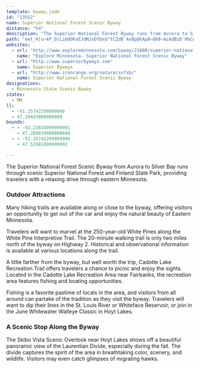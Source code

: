 ```yaml
---
template: byway.jade
id: "13552"
name: Superior National Forest Scenic Byway
distance: "54"
description: "The Superior National Forest Byway runs from Aurora to Silver Bay through the Superior National Forest and Finland State Park, to the northwest shore of Lake Superior."
path: "eet_H|u~kP_D|Li@dDKxEJdMJxDf@xG^tCZdB`AvBp@hApB~@hB~AzAdBzD`HbCnFnAjE~@lEvArJZhAx@jCh@lDbC`SHlBCxAeAxY]pEoDvWy@hEyAvGiAvGcBxMs@bKk@fFcAjEoA~DcAnByIvS{@jEo@zFU~DCzCpBnw@ClCSdEi@`EuBrGwClEcCfB_Ad@iQ~EsAr@sB`BcFtEsAj@eAVqC?mBe@iAw@mJuJwCgCoAw@iCaAeAScBKmfAJeCr@yAp@aAt@}CjD{@dCmAbEk@xDOrETnM\\xHC~Di@pO?~F`GhqA^lJHrFGzB[pCsE~UO~B@tDRdC^lCfLx^jL|`@v@lDNjALfCpAht@?hK}Exp@iA`MoDxYI~AOxIGlb@E`DQvCw@fEa@`Bw@rBoe@xjAeOb^_BnEcAfE_@vDG|BzB|]dA`OJ`D?jCQfCwDbWsAzGoBrEkr@tsAcA~Aiv@zn@wAfBkAdCcAxDaFx`@e@`CaQln@s@lCqCzOYx@oAfCoLfMqAlCy@~BYzAm@`FA`NW~a@YrEW`Bs@pCs@fBqKpSmFdLaEfG}[lc@iAfBwAvCaAzDq@nFUdFFlBnAtQCdEStE_Ejj@qDlv@[dMHtAJbA|@tDjJbVj@lBRxA^xFMrE{B|[_@rBy@hCqEzKy@~Ci@tCU|C?rBD~B\\`DfKzp@RzCJdEEzCkHjm@i@bD_AdFwBhJmF`ToC|L_@|BUbDi@nLcCbe@eCpUg@lFQlEGfEHxItC~]FlEMlDWfDk@lDkAfDgArB_CvC__@~^gOpNkChBeHlE_OnImA`AoAjBcAvBi@tBk@jDSbEDrDlFfp@RtE`@nQXdDl@fDn@xBr@~A~B~DtNbTx@`Br@xBx@lDh@fHFrBAjAYlGWlCeDnReEp[mAtGmj@~bCgAfGu@~FgDj]wK~lAy@dM_@dJyAv~Aq@|y@GpdAsAxjDw@xb@A`KXpCXhBj@vBn@zAfAjBhBlBx@f@~Al@vBVdSd@`Cd@nBdAp_@j_@fB`Cf@rAd@zAj@xCHdAP`DHdkB_@~kAlEldAnE|_APtMj@txBOhu@?vy@h@dEr@tCz@jCdGzHfMpN~K~NzGfIrHfItLdOlJzJlCbD|DnDpGnGxCrE~@~B|AlIhAv[d@|TSrDi@zDq@~CsArDwElFqLlKgCfDi@fAo@rBkAjFYnBSjEr@~{JCt{AeBfDy@~@iBz@{cB}[cCIgFt@wAj@eCdBwFrF{NxRoPbS_KrMaJrI{JzFmH~BaIfAgJBgEc@cDg@gCs@oEmBaGwCof@sa@wEkCgE{AgHgA}EQcHV_FbAmFvByFxCe]vOiDpBeLnE_Bd@gE@_DaAwCaBcDs@sCWsCd@gGdCmQbJeC`AgX~I}GxAiQrEmCl@iCRmDAyRmCiDIkCVyXrIw[nKuF`CyBvAcBxA{FhG_[b]eN|NoEjFaArAuAfCy@fCo@xCc@pDI|B?jDNzCrAhPTvBL~BPnEEdCOrDiAfG}EzNm@tEQzCKxRD~BMzD[dEm@tDy@~CkAhDqRvb@_DhJcCjJgGpZmEpSiDtMcDbKkErLcJjSwF~JuLnQkJrLgH|Lap@`qAcQv^yC`HwA|GkAjHoAtLaEhn@KxDChLXrK~@xLr@nHh@tFz@lGx@vDbDpQ\\tENpEMbGQxEsBzXYfGE|EJfREzANjIO`f@L`DTfBhC`Yd@`JPtHf@fsA}@lbBLvEEnOPnlBFzMqk@pCsBi@mHcEaDkAu@KkN|@"
websites: 
  - url: "http://www.exploreminnesota.com/byway/21880/superior-national-forest"
    name: "Explore Minnesota- Superior National Forest Scenic Byway"
  - url: "http://www.superiorbyways.com"
    name: Superior Byways
  - url: "http://www.ironrange.org/nature/snfsb/"
    name: Superior National Forest Scenic Byway
designations: 
  - Minnesota State Scenic Byway
states: 
  - MN
ll: 
  - -91.25742299999996
  - 47.29443000000009
bounds: 
  - - -92.23834999999991
    - 47.288639000000046
  - - -91.25742299999996
    - 47.52981899999992

---
```


The Superior National Forest Scenic Byway from Aurora to Silver Bay runs through scenic Superior National Forest and Finland State Park, providing travelers with a relaxing drive through eastern Minnesota.  

<h3>Outdoor Attractions</h3>  

Many hiking trails are available along or close to the byway, offering visitors an opportunity to get out of the car and enjoy the natural beauty of Eastern Minnesota.  

Travelers will want to marvel at the 250-year-old White Pines along the White Pine Interpretive Trail. The 20-minute walking trail is only two miles north of the byway on Highway 2. Historical and observational information is available at various locations along the trail.  

A little farther from the byway, but well worth the trip,
Cadotte Lake Recreation Trail offers travelers a chance to picnic and enjoy the sights. Located in the Cadotte Lake Recreation Area near Fairbanks, the recreation area features fishing and boating opportunities.  

Fishing is a favorite pastime of locals in the area, and
visitors from all around can partake of the tradition as they visit the byway. Travelers will want to dip their lines in the St. Louis River or Whiteface Reservoir, or join in the June Whitewater Walleye Classic in Hoyt Lakes.  

<h3>A Scenic Stop Along the Byway</h3>  

The Skibo Vista Scenic Overlook near Hoyt Lakes shows off a beautiful panoramic view of the Laurentian Divide, especially during the fall. The divide captures the spirit of the area in breathtaking color, scenery, and wildlife. Visitors may even catch glimpses of migrating hawks.  

